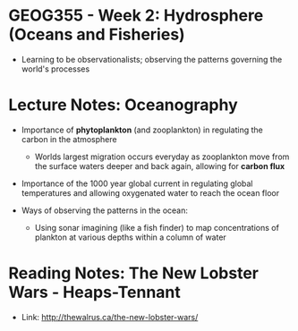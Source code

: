 # GEOG355 - Week 2: Hydrosphere (Oceans and Fisheries)
- Learning to be observationalists; observing the patterns governing the world's processes

# Lecture Notes: Oceanography
- Importance of **phytoplankton** (and zooplankton) in regulating the carbon in the atmosphere
    - Worlds largest migration occurs everyday as zooplankton move from the surface waters deeper and back again, allowing for **carbon flux**

- Importance of the 1000 year global current in regulating global temperatures and allowing oxygenated water to reach the ocean floor

- Ways of observing the patterns in the ocean:
    - Using sonar imagining (like a fish finder) to map concentrations of plankton at various depths within a column of water
 
# Reading Notes: The New Lobster Wars - Heaps-Tennant
- Link: http://thewalrus.ca/the-new-lobster-wars/
